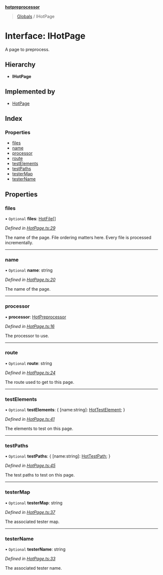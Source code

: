 **[hotpreprocessor](../README.md)**

> [Globals](../globals.md) / IHotPage

# Interface: IHotPage

A page to preprocess.

## Hierarchy

* **IHotPage**

## Implemented by

* [HotPage](../classes/hotpage.md)

## Index

### Properties

* [files](ihotpage.md#files)
* [name](ihotpage.md#name)
* [processor](ihotpage.md#processor)
* [route](ihotpage.md#route)
* [testElements](ihotpage.md#testelements)
* [testPaths](ihotpage.md#testpaths)
* [testerMap](ihotpage.md#testermap)
* [testerName](ihotpage.md#testername)

## Properties

### files

• `Optional` **files**: [HotFile](../classes/hotfile.md)[]

*Defined in [HotPage.ts:29](https://github.com/OurFreeLight/HotPreprocessor/blob/a28393c/src/HotPage.ts#L29)*

The name of the page. File ordering matters here.
Every file is processed incrementally.

___

### name

• `Optional` **name**: string

*Defined in [HotPage.ts:20](https://github.com/OurFreeLight/HotPreprocessor/blob/a28393c/src/HotPage.ts#L20)*

The name of the page.

___

### processor

•  **processor**: [HotPreprocessor](../classes/hotpreprocessor.md)

*Defined in [HotPage.ts:16](https://github.com/OurFreeLight/HotPreprocessor/blob/a28393c/src/HotPage.ts#L16)*

The processor to use.

___

### route

• `Optional` **route**: string

*Defined in [HotPage.ts:24](https://github.com/OurFreeLight/HotPreprocessor/blob/a28393c/src/HotPage.ts#L24)*

The route used to get to this page.

___

### testElements

• `Optional` **testElements**: { [name:string]: [HotTestElement](../classes/hottestelement.md);  }

*Defined in [HotPage.ts:41](https://github.com/OurFreeLight/HotPreprocessor/blob/a28393c/src/HotPage.ts#L41)*

The elements to test on this page.

___

### testPaths

• `Optional` **testPaths**: { [name:string]: [HotTestPath](../globals.md#hottestpath);  }

*Defined in [HotPage.ts:45](https://github.com/OurFreeLight/HotPreprocessor/blob/a28393c/src/HotPage.ts#L45)*

The test paths to test on this page.

___

### testerMap

• `Optional` **testerMap**: string

*Defined in [HotPage.ts:37](https://github.com/OurFreeLight/HotPreprocessor/blob/a28393c/src/HotPage.ts#L37)*

The associated tester map.

___

### testerName

• `Optional` **testerName**: string

*Defined in [HotPage.ts:33](https://github.com/OurFreeLight/HotPreprocessor/blob/a28393c/src/HotPage.ts#L33)*

The associated tester name.
